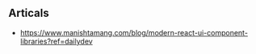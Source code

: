 ## Articals

- <https://www.manishtamang.com/blog/modern-react-ui-component-libraries?ref=dailydev>
